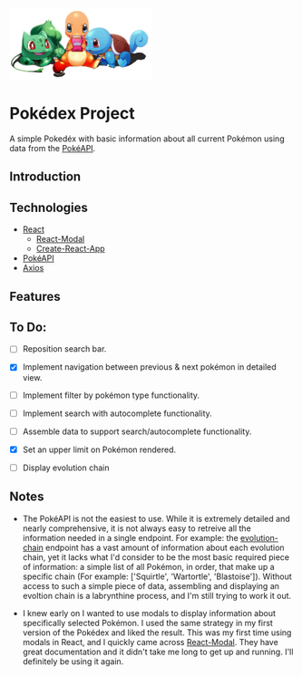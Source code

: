 <img src="src/img/starter-pokemon.jpg" width ='250'>

# Pokédex Project        
A simple Pokedéx with basic information about all current Pokémon using data from the [PokéAPI](https://pokeapi.co/).

## Introduction



## Technologies
* [React](https://reactjs.org/)
   * [React-Modal](http://reactcommunity.org/react-modal/)
   * [Create-React-App](https://github.com/facebook/create-react-app)
* [PokéAPI](https://github.com/PokeAPI)
* [Axios](https://github.com/axios/axios)


## Features



## To Do:

- [ ] Reposition search bar. 
- [x] Implement navigation between previous & next pokémon in detailed view.
- [ ] Implement filter by pokémon type functionality.
- [ ] Implement search with autocomplete functionality.
- [ ] Assemble data to support search/autocomplete functionality. 
- [x] Set an upper limit on Pokémon rendered. 
- [ ] Display evolution chain


## Notes 

* The PokéAPI is not the easiest to use. While it is extremely detailed and nearly comprehensive, it is not always easy to retreive all the information needed in a single endpoint. For example: the [evolution-chain](https://pokeapi.co/api/v2/evolution-chain/3/) endpoint has a vast amount of information about each evolution chain, yet it lacks what I'd consider to be the most basic required piece of information: a simple list of all Pokémon, in order, that make up a specific chain (For example: ['Squirtle', 'Wartortle', 'Blastoise']). Without access to such a simple piece of data, assembling and displaying an evoltion chain is a labrynthine process, and I'm still trying to work it out. 

* I knew early on I wanted to use modals to display information about specifically selected Pokémon. I used the same strategy in my first version of the Pokédex and liked the result. This was my first time using modals in React, and I quickly came across [React-Modal](http://reactcommunity.org/react-modal/). They have great documentation and it didn't take me long to get up and running. I'll definitely be using it again. 



 
